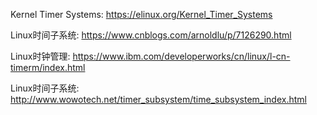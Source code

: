 Kernel Timer Systems: https://elinux.org/Kernel_Timer_Systems

Linux时间子系统: https://www.cnblogs.com/arnoldlu/p/7126290.html

Linux时钟管理: https://www.ibm.com/developerworks/cn/linux/l-cn-timerm/index.html

Linux时间子系统: http://www.wowotech.net/timer_subsystem/time_subsystem_index.html
